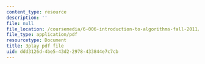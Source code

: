 ```yaml
---
content_type: resource
description: ''
file: null
file_location: /coursemedia/6-006-introduction-to-algorithms-fall-2011/ddd3126d4be543d22978433844e7c7cb_eGSXsaJ-BlY.pdf
file_type: application/pdf
resourcetype: Document
title: 3play pdf file
uid: ddd3126d-4be5-43d2-2978-433844e7c7cb
---
```

